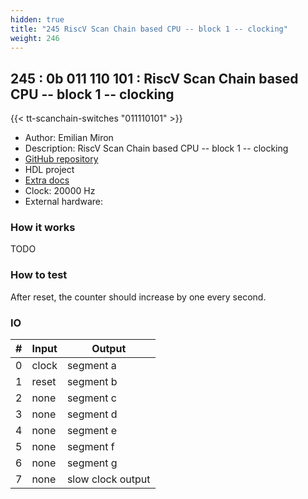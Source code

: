 ```yaml
---
hidden: true
title: "245 RiscV Scan Chain based CPU -- block 1 -- clocking"
weight: 246
---
```


## 245 : 0b 011 110 101 : RiscV Scan Chain based CPU -- block 1 -- clocking

{{< tt-scanchain-switches "011110101" >}}

* Author: Emilian Miron
* Description: RiscV Scan Chain based CPU -- block 1 -- clocking
* [GitHub repository](https://github.com/diferential/sc-rv-tt03-block1)
* HDL project
* [Extra docs](https://github.com/diferntial/sc-rv-tt03-block1/blob/main/README.md)
* Clock: 20000 Hz
* External hardware: 



### How it works

TODO


### How to test

After reset, the counter should increase by one every second.


### IO

| # | Input        | Output       |
|---|--------------|--------------|
| 0 | clock  | segment a |
| 1 | reset  | segment b |
| 2 | none  | segment c |
| 3 | none  | segment d |
| 4 | none  | segment e |
| 5 | none  | segment f |
| 6 | none  | segment g |
| 7 | none  | slow clock output |
